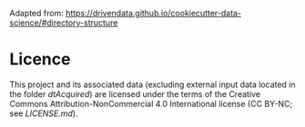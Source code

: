 Adapted from:
        <https://drivendata.github.io/cookiecutter-data-science/#directory-structure>

# Licence

This project and its associated data (excluding external input data located in the folder _dtAcquired_) are licensed under the terms of the Creative Commons Attribution-NonCommercial 4.0 International license (CC BY-NC; see _LICENSE.md_).
